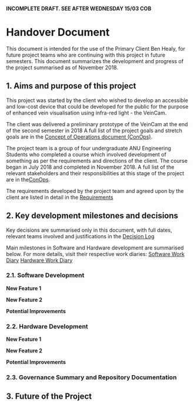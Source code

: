 **INCOMPLETE DRAFT. SEE AFTER WEDNESDAY 15/03 COB**

# Handover Document

This document is intended for the use of the Primary Client Ben Healy, for future project teams who are continuing with this project in future semesters. This document summarizes the development and progress of the project summarised as of November 2018.

## 1. Aims and purpose of this project
This project was started by the client who wished to develop an accessible and low-cost device that could be developed for the public for the purpose of enhanced vein visualisation using infra-red light - the VeinCam.

The client was delivered a preliminary prototype of the VeinCam at the end of the second semester in 2018
A full list of the project goals and stretch goals are in the [Concept of Operations document (ConOps)](/docs/CONOPS.md).

The project team is a group of four undergraduate ANU Engineering Students who completed a course which involved development of something as per the requirements and directions of the client. The course began in July 2018 and completed in November 2018.
A full list of the relevant stakeholders and their responsibilities at this stage of the project are
in the[ConOps](/docs/CONOPS.md).

The requirements developed by the project team and agreed upon by the client are listed in detail in the [Requirements](/docs/REQUIREMENTS.md)

## 2. Key development milestones and decisions
Key decisions are summarised only in this document, with full dates, relevant teams involved and justifications in the [Decision Log](/Administration/Project/Decision-Log.md)

Main milestones in Software and Hardware development are summarised below. For more details, visit their respective work diaries:
[Software Work Diary](/Software/Team-Work-Diary.md)
[Hardware Work Diary](/Hardware/Team-Work-Diary.md)


### 2.1. Software Development
**New Feature 1**

**New Feature 2**

**Potential Improvements**



### 2.2. Hardware Development
**New Feature 1**

**New Feature 2**

**Potential Improvements**


### 2.3. Governance Summary and Repository Documentation


## 3. Future of the Project


